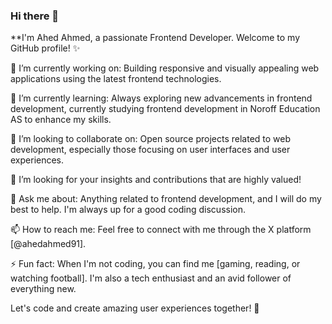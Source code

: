 ### Hi there 👋

**I'm Ahed Ahmed, a passionate Frontend Developer. Welcome to my GitHub profile! ✨

🔭 I’m currently working on: Building responsive and visually appealing web applications using the latest frontend technologies.

🌱 I’m currently learning: Always exploring new advancements in frontend development, currently studying frontend development in Noroff Education AS to enhance my skills.

👯 I’m looking to collaborate on: Open source projects related to web development, especially those focusing on user interfaces and user experiences.

🤔 I’m looking for your insights and contributions that are highly valued!

💬 Ask me about: Anything related to frontend development, and I will do my best to help. I'm always up for a good coding discussion.

📫 How to reach me: Feel free to connect with me through the X platform [@ahedahmed91].

⚡ Fun fact: When I'm not coding, you can find me [gaming, reading, or watching football]. I'm also a tech enthusiast and an avid follower of everything new.

Let's code and create amazing user experiences together! 🚀


